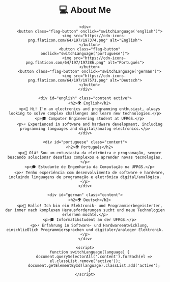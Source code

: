 <head>
    <meta charset="UTF-8">
    <meta name="viewport" content="width=device-width, initial-scale=1.0">
    <title>Profile</title>
    <style>
        body { font-family: Arial, sans-serif; text-align: center; }
        .content { display: none; }
        .active { display: block; }
        .flag-button { cursor: pointer; border: none; background: none; margin: 10px; }
        .flag-button img { width: 40px; }
    </style>
</head>
<body>
    <h1>💻 About Me</h1>
    
    <div>
        <button class="flag-button" onclick="switchLanguage('english')">
            <img src="https://cdn-icons-png.flaticon.com/64/197/197374.png" alt="English">
        </button>
        <button class="flag-button" onclick="switchLanguage('portuguese')">
            <img src="https://cdn-icons-png.flaticon.com/64/197/197386.png" alt="Português">
        </button>
        <button class="flag-button" onclick="switchLanguage('german')">
            <img src="https://cdn-icons-png.flaticon.com/64/197/197571.png" alt="Deutsch">
        </button>
    </div>
    
    <div id="english" class="content active">
        <h2>🌍 English</h2>
        <p>👋 Hi! I'm an electronics and programming enthusiast, always looking to solve complex challenges and learn new technologies.</p>
        <p>🎓 Computer Engineering student at UFRGS.</p>
        <p>⚡ Experienced in software and hardware development, including programming languages and digital/analog electronics.</p>
    </div>
    
    <div id="portuguese" class="content">
        <h2>🌍 Português</h2>
        <p>👋 Olá! Sou um entusiasta da eletrônica e programação, sempre buscando solucionar desafios complexos e aprender novas tecnologias.</p>
        <p>🎓 Estudante de Engenharia da Computação na UFRGS.</p>
        <p>⚡ Tenho experiência com desenvolvimento de software e hardware, incluindo linguagens de programação e eletrônica digital/analógica.</p>
    </div>
    
    <div id="german" class="content">
        <h2>🌍 Deutsch</h2>
        <p>👋 Hallo! Ich bin ein Elektronik- und Programmierbegeisterter, der immer nach komplexen Herausforderungen sucht und neue Technologien erlernen möchte.</p>
        <p>🎓 Informatikstudent an der UFRGS.</p>
        <p>⚡ Erfahrung in Software- und Hardwareentwicklung, einschließlich Programmiersprachen und digitaler/analoger Elektronik.</p>
    </div>
    
    <script>
        function switchLanguage(language) {
            document.querySelectorAll('.content').forEach(el => el.classList.remove('active'));
            document.getElementById(language).classList.add('active');
        }
    </script>
</body>
</html>
